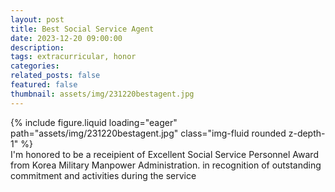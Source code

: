 ```yaml
---
layout: post
title: Best Social Service Agent
date: 2023-12-20 09:00:00
description: 
tags: extracurricular, honor
categories:
related_posts: false
featured: false
thumbnail: assets/img/231220bestagent.jpg
---
```

<div class="row mt-3">
    <div class="col-sm mt-3 mt-md-0">
        {% include figure.liquid loading="eager" path="assets/img/231220bestagent.jpg" class="img-fluid rounded z-depth-1" %}
    </div>
</div>
I'm honored to be a receipient of Excellent Social Service Personnel Award from Korea Military Manpower Administration.
in recognition of outstanding commitment and activities during the service